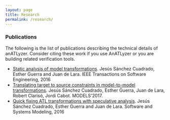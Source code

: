 ```yaml
---
layout: page
title: Research
permalink: /research/
---
```


### Publications

The following is the list of publications describing the technical details of anATLyzer. Consider citing these work if you use AnATLyzer or you are building related verification tools.

 * [Static analysis of model transformations](http://miso.es/pubs/tse2016.pdf). Jesús Sánchez Cuadrado, Esther Guerra and Juan de Lara. IEEE Transactions on Software Engineering, 2016 
 * [Translating target to source constraints in model-to-model transformations](http://miso.es/pubs/MODELS_2017.pdf). Jesús Sánchez Cuadrado, Esther Guerra, Juan de Lara, Robert Clarisó, Jordi Cabot. MODELS'2017.
 * [Quick fixing ATL transformations with speculative analysis](http://www.miso.es/pubs/sosym_qfx.pdf). Jesús Sánchez Cuadrado, Esther Guerra and Juan de Lara. Software and Systems Modeling, 2016